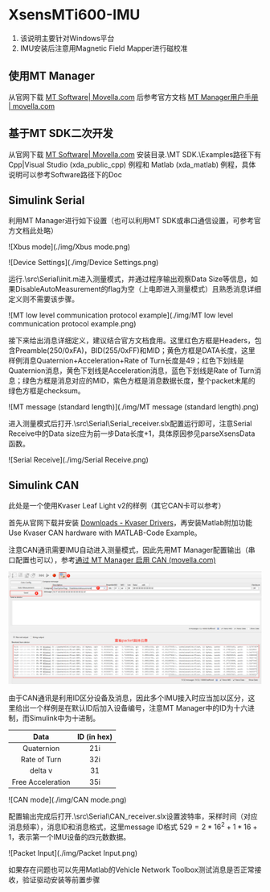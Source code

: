 # XsensMTi600-IMU

1. 该说明主要针对Windows平台
2. IMU安装后注意用Magnetic Field Mapper进行磁校准

## 使用MT Manager

从官网下载 [MT Software| Movella.com](https://www.movella.com/support/software-documentation) 后参考官方文档 [MT Manager用户手册 | movella.com](https://mtidocs.movella.com/zh-cn/mt-manager)

## 基于MT SDK二次开发

从官网下载 [MT Software| Movella.com](https://www.movella.com/support/software-documentation) 安装目录.\MT SDK.\Examples路径下有 Cpp|Visual Studio (xda_public_cpp) 例程和 Matlab (xda_matlab) 例程，具体说明可以参考Software路径下的Doc

## Simulink Serial

利用MT Manager进行如下设置（也可以利用MT SDK或串口通信设置，可参考官方文档此处略）

![Xbus mode](./img/Xbus mode.png)

![Device Settings](./img/Device Settings.png)

运行.\src\Serial\init.m进入测量模式，并通过程序输出观察Data Size等信息，如果DisableAutoMeasurement的flag为空（上电即进入测量模式）且熟悉消息详细定义则不需要该步骤。

![MT low level communication protocol example](./img/MT low level communication protocol example.png)

接下来给出消息详细定义，建议结合官方文档食用。这里红色方框是Headers，包含Preamble(250/0xFA)，BID(255/0xFF)和MID；黄色方框是DATA长度，这里样例消息Quaternion+Acceleration+Rate of Turn长度是49；红色下划线是Quaternion消息，黄色下划线是Acceleration消息，蓝色下划线是Rate of Turn消息；绿色方框是消息对应的MID，紫色方框是消息数据长度，整个packet末尾的绿色方框是checksum。

![MT message (standard length)](./img/MT message (standard length).png)

进入测量模式后打开.\src\Serial\Serial_receiver.slx配置运行即可，注意Serial Receive中的Data size应为前一步Data长度+1，具体原因参见parseXsensData函数。

![Serial Receive](./img/Serial Receive.png)

## Simulink CAN

此处是一个使用Kvaser Leaf Light v2的样例（其它CAN卡可以参考）

首先从官网下载并安装 [Downloads - Kvaser Drivers](https://kvaser.com/download/)，再安装Matlab附加功能 Use Kvaser CAN hardware with MATLAB-Code Example。

注意CAN通讯需要IMU自动进入测量模式，因此先用MT Manager配置输出（串口配置也可以），参考[通过 MT Manager 启用 CAN (movella.com)](https://mtidocs.movella.com/zh-cn/enabling-can-through-mt-manager)

![DisableAutoMeasurement](./img/DisableAutoMeasurement.png)

由于CAN通讯是利用ID区分设备及消息，因此多个IMU接入时应当加以区分，这里给出一个样例是在默认ID后加入设备编号，注意MT Manager中的ID为十六进制，而Simulink中为十进制。

|       Data        | ID (in hex) |
| :---------------: | :---------: |
|    Quaternion     |     21i     |
|   Rate of Turn    |     32i     |
|      delta v      |     31      |
| Free Acceleration |     35i     |

![CAN mode](./img/CAN mode.png)

配置输出完成后打开.\src\Serial\CAN_receiver.slx设置波特率，采样时间（对应消息频率），消息ID和消息格式，这里message ID格式 $529=2*16^2+1*16+1$，表示第一个IMU设备的四元数数据。

![Packet Input](./img/Packet Input.png)

如果存在问题也可以先用Matlab的Vehicle Network Toolbox测试消息是否正常接收，验证驱动安装等前置步骤
